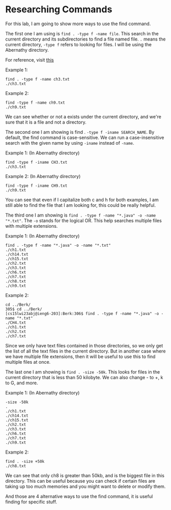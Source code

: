 # **Researching Commands**
For this lab, I am going to show more ways to use the find command. 

The first one I am using is `find . -type f -name file`. This search in the current directory and its subdirectories to find a file named file. 
`.` means the current directory, `-type f` refers to looking for files. I will be using the Abernathy directory.

For reference, visit [this](https://linuxhandbook.com/find-command-examples/)

Example 1: 
```
find . -type f -name ch3.txt
./ch3.txt
```
Example 2:
```
find -type f -name ch9.txt
./ch9.txt
```
We can see whether or not a exists under the current directory, and we're sure that it is a file and not a directory.

The second one I am showing is find . `-type f -iname SEARCH_NAME`. By default, the find command is case-sensitive. 
We can run a case-insensitive search with the given name by using `-iname` instead of `-name`.

Example 1: (In Abernathy directory)
```
find -type f -iname CH3.txt
./ch3.txt
```
Example 2: (In Abernathy directory)
```
find -type f -iname CH9.txt
./ch9.txt
```
You can see that even if I capitalize both c and h for both examples, I am still able to find the file that I am looking for, this could be really helpful.

The third one I am showing is `find . -type f -name "*.java" -o -name "*.txt"`. The `-o` stands for the logical OR. This help searches multiple files with multiple extensions.

Example 1: (In Abernathy directory)
```
find . -type f -name "*.java" -o -name "*.txt"
./ch1.txt
./ch14.txt
./ch15.txt
./ch2.txt
./ch3.txt
./ch6.txt
./ch7.txt
./ch8.txt
./ch9.txt
```
Example 2:
```
cd ../Berk/
305$ cd ../Berk/
[cs15lwi23abj@ieng6-203]:Berk:306$ find . -type f -name "*.java" -o -name "*.txt"
./CH4.txt
./ch1.txt
./ch2.txt
./ch7.txt
```
Since we only have text files contained in those directories, so we only get the list of all the text files in the current directory. But in another case where we have multiple file extensions,
then it will be useful to use this to find multiple files at once. 

The last one I am showing is `find . -size -50k`. This looks for files in the current directory that is less than 50 kilobyte. We can also change - to +, k to G, and more.

Example 1: (In Abernathy directory)
```
-size -50k
.
./ch1.txt
./ch14.txt
./ch15.txt
./ch2.txt
./ch3.txt
./ch6.txt
./ch7.txt
./ch9.txt
```
Example 2:
```
find . -size +50k
./ch8.txt
```
We can see that only ch8 is greater than 50kb, and is the biggest file in this directory. This can be useful because you can check if certain files are taking up too much
memories and you might want to delete or modify them.

And those are 4 alternative ways to use the find command, it is useful finding for specific stuff. 
